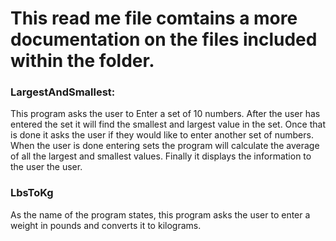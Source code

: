 # This read me file comtains a more documentation on the files included within the folder.

### LargestAndSmallest:

This program asks the user to Enter a set of 10 numbers. After the user has entered the 
set it will find the smallest and largest value in the set. Once that is done it 
asks the user if they would like to enter another set of numbers. When the user is done 
entering sets the program will calculate the average of all the largest and smallest values. 
Finally it displays the information to the user the user.

### LbsToKg

As the name of the program states, this program asks the user to enter a weight in pounds and converts it to kilograms.
